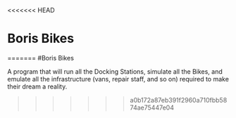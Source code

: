 <<<<<<< HEAD
# Boris Bikes
=======
#Boris Bikes

A program that will run all the Docking Stations, simulate all the Bikes, and emulate all the infrastructure (vans, repair staff, and so on) required to make their dream a reality.
>>>>>>> a0b172a87eb391f2960a710fbb5874ae75447e04
